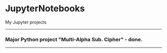 # JupyterNotebooks
My Jupyter projects

------------------------------------------------------------

### Major Python project "Multi-Alpha Sub. Cipher" - done.
------------------------------------------------------------

